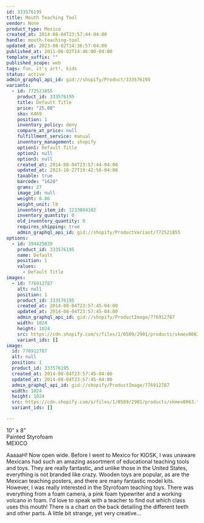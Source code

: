 ```yaml
---
id: 333576195
title: Mouth Teaching Tool
vendor: None
product_type: Mexico
created_at: 2014-08-04T23:57:44-04:00
handle: mouth-teaching-tool
updated_at: 2023-08-02T14:36:57-04:00
published_at: 2011-06-02T14:46:00-04:00
template_suffix: ""
published_scope: web
tags: fun, it's art!, kids
status: active
admin_graphql_api_id: gid://shopify/Product/333576195
variants:
  - id: 772521855
    product_id: 333576195
    title: Default Title
    price: "25.00"
    sku: K469
    position: 1
    inventory_policy: deny
    compare_at_price: null
    fulfillment_service: manual
    inventory_management: shopify
    option1: Default Title
    option2: null
    option3: null
    created_at: 2014-08-04T23:57:44-04:00
    updated_at: 2023-10-27T19:42:56-04:00
    taxable: true
    barcode: "1620"
    grams: 27
    image_id: null
    weight: 0.06
    weight_unit: lb
    inventory_item_id: 1233804102
    inventory_quantity: 0
    old_inventory_quantity: 0
    requires_shipping: true
    admin_graphql_api_id: gid://shopify/ProductVariant/772521855
options:
  - id: 394425839
    product_id: 333576195
    name: Default
    position: 1
    values:
      - Default Title
images:
  - id: 776912787
    alt: null
    position: 1
    product_id: 333576195
    created_at: 2014-08-04T23:57:45-04:00
    updated_at: 2014-08-04T23:57:45-04:00
    admin_graphql_api_id: gid://shopify/ProductImage/776912787
    width: 1024
    height: 1024
    src: https://cdn.shopify.com/s/files/1/0589/2901/products/skmex0063.tif_1.jpeg?v=1407211065
    variant_ids: []
image:
  id: 776912787
  alt: null
  position: 1
  product_id: 333576195
  created_at: 2014-08-04T23:57:45-04:00
  updated_at: 2014-08-04T23:57:45-04:00
  admin_graphql_api_id: gid://shopify/ProductImage/776912787
  width: 1024
  height: 1024
  src: https://cdn.shopify.com/s/files/1/0589/2901/products/skmex0063.tif_1.jpeg?v=1407211065
  variant_ids: []

---
```


10" x 8"  
Painted Styrofoam  
MEXICO

AaaaaH! Now open wide. Before I went to Mexico for KIOSK, I was unaware Mexicans had such an amazing assortment of educational teaching tools and toys. They are really fantastic, and unlike those in the United States, everything is not branded like crazy. Wooden toys are popular, as are the Mexican teaching posters, and there are many fantastic model kits. However, I was really interested in the Styrofoam teaching toys. There was everything from a foam camera, a pink foam typewriter and a working volcano in foam. I'd love to speak with a teacher to find out which class uses this mouth! There is a chart on the back detailing the different teeth and other parts. A little bit strange, yet very creative...